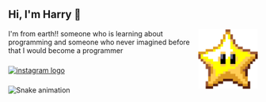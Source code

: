## Hi, I'm Harry 👋

<div>
  <img align="right" height="120" src="img/star pixel - Kawaii.gif"  />
  <p align="left">I'm from earth!! someone who is learning about programming and someone who never imagined before that I would become a programmer</p>
</div>

###

<div align="left">
  <a href="https://www.instagram.com/canopuszzz_?igsh=MTlpMmxtMDFmcGd5YQ==" target="_blank">
    <img src="https://img.shields.io/static/v1?message=Instagram&logo=instagram&label=&color=E4405F&logoColor=white&labelColor=&style=flat" height="30" alt="instagram logo"  />
  </a>
</div>

###

<img src="https://raw.githubusercontent.com/rmdhnramlee/rmdhnramlee/output/snake.svg" alt="Snake animation" />

###
